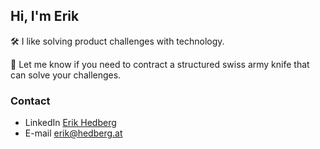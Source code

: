 ## Hi, I'm Erik

🛠️ I like solving product challenges with technology.

👷 Let me know if you need to contract a structured swiss army knife that can solve your challenges.

### Contact

- LinkedIn [Erik Hedberg](https://www.linkedin.com/in/erikhedberg)
- E-mail [erik@hedberg.at](mailto:erik@hedberg.at)

<!--
**gish/gish** is a ✨ _special_ ✨ repository because its `README.md` (this file) appears on your GitHub profile.

Here are some ideas to get you started:

- 🔭 I’m currently working on ...
- 🌱 I’m currently learning ...
- 👯 I’m looking to collaborate on ...
- 🤔 I’m looking for help with ...
- 💬 Ask me about ...
- 📫 How to reach me: ...
- 😄 Pronouns: ...
- ⚡ Fun fact: ...
-->
